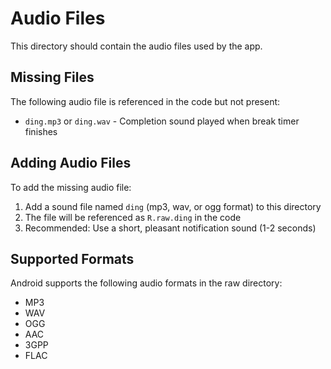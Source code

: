 # Audio Files

This directory should contain the audio files used by the app.

## Missing Files

The following audio file is referenced in the code but not present:
- `ding.mp3` or `ding.wav` - Completion sound played when break timer finishes

## Adding Audio Files

To add the missing audio file:
1. Add a sound file named `ding` (mp3, wav, or ogg format) to this directory
2. The file will be referenced as `R.raw.ding` in the code
3. Recommended: Use a short, pleasant notification sound (1-2 seconds)

## Supported Formats

Android supports the following audio formats in the raw directory:
- MP3
- WAV  
- OGG
- AAC
- 3GPP
- FLAC